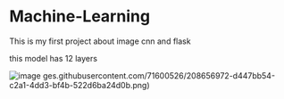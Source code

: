 # Machine-Learning
This is my first project about image cnn and flask 

this model has 12 layers



![image](https://user-images.githubusercontent.com/71600526/208656975-3c5cfe9e-eb32-49eb-8d56-c04f04f8be58.png)
ges.githubusercontent.com/71600526/208656972-d447bb54-c2a1-4dd3-bf4b-522d6ba24d0b.png)

